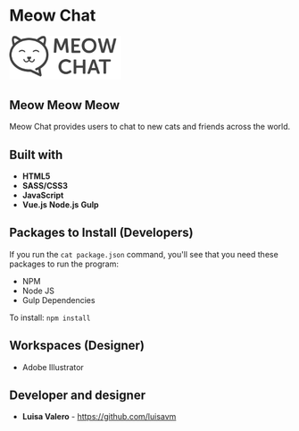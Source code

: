 # Meow Chat

<img src="/public/images/meowchat.svg" alt="Meow Chat" width="200">

## Meow Meow Meow

Meow Chat provides users to chat to new cats and friends across the world.

## Built with
* **HTML5**
* **SASS/CSS3**
* **JavaScript**
* **Vue.js**
**Node.js**
**Gulp**


## Packages to Install (Developers)

If you run the `cat package.json` command, you'll see that you need these packages to run the program:

* NPM
* Node JS
* Gulp Dependencies

To install: `npm install`

## Workspaces (Designer)
* Adobe Illustrator

## Developer and designer 
* **Luisa Valero** - https://github.com/luisavm
